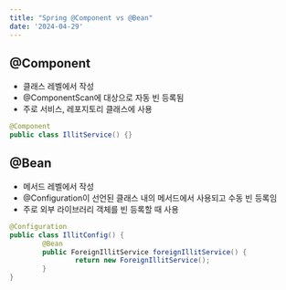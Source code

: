 ```yaml
---
title: "Spring @Component vs @Bean"
date: '2024-04-29'
---
```


## @Component

- 클래스 레벨에서 작성
- @ComponentScan에 대상으로 자동 빈 등록됨
- 주로 서비스, 레포지토리 클래스에 사용

```java
@Component
public class IllitService() {}
```

## @Bean

- 메서드 레벨에서 작성
- @Configuration이 선언된 클래스 내의 메서드에서 사용되고 수동 빈 등록임
- 주로 외부 라이브러리 객체를 빈 등록할 때 사용

```java
@Configuration
public class IllitConfig() {
		@Bean
		public ForeignIllitService foreignIllitService() {
				return new ForeignIllitService();
		} 
}
```